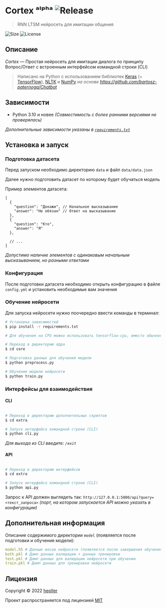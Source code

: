 # Cortex ᵃˡᵖʰᵃ ![Release](https://img.shields.io/github/v/release/hepller/cortex)

> RNN LTSM нейросеть для имитации общения

![Size](https://img.shields.io/github/repo-size/hepller/cortex)
![License](https://img.shields.io/github/license/hepller/cortex)

## Описание

_Cortex_ — Простая нейросеть для имитации диалога по принципу Вопрос/Ответ с встроенным интерфейсом командной строки (CLI)

> Написано на Python с использованием библиотек [Keras](https://keras.io/) (+ [TensorFlow](https://www.tensorflow.org/)), [NLTK](https://www.nltk.org/) и [NumPy](https://numpy.org/) _на основе https://github.com/bartosz-paternoga/Chatbot_

## Зависимости

- Python 3.10 и новее _(Совместимость с более ранними версиями не проверялась)_

_Дополнительные зависимости указаны в [`requirements.txt`](requirements.txt)_

## Установка и запуск

### Подготовка датасета

Перед запуском необходимо директорию `data` и файл `data/data.json`

Далее нужно подготовить датасет  по которому будет обучаться модель

Пример элементов датасета:

```json5
[
  {
    "question": "Докажи", // Начальное высказывание
    "answer": "Не обязан" // Ответ на высказывание
  },
  {
    "question": "Кто",
    "answer": "Я"
  },
  
  // ...
]
```

_Допустимо наличие элементов с одинаковым начальным высказыванием, но разными ответами_

### Конфигурация

После подготовки датасета необходимо открыть конфигурацию в файле `config.yml` и установить необходимые вам значения

### Обучение нейросети

Для запуска нейросети нужно поочередно ввести команды в терминал:

```bash
# Установка зависимостей
$ pip install -r requirements.txt

# Для обучения на CPU можно использовать tensorflow-cpu, вместо обычного tensorflow

# Переход в директорию ядра
$ cd core

# Подготовка данных для обучения модели
$ python preprocess.py

# Обучение модели нейросети
$ python train.py
```

### Интерфейсы для взаимодействия

#### CLI

```bash

# Переход в директорию дополнительных скриптов
$ cd extra

# Запуск интерфейса командной строки (CLI)
$ python cli.py
```

_Для выхода из CLI введите: `/exit`_

#### API

```bash

# Переход в директорию интерфейсов
$ cd extra

# Запуск интерфейса командной строки (CLI)
$ python api.py
```

Запрос к API должен выглядеть так: `http://127.0.0.1:5000/api?query=<текст_запроса>` _(порт, на котором запускается API можно указать в конфигурации)_

## Дополнительная информация

Описание содержимого директории `model` (появляется после подготовки и обучения модели):

```yaml
model.h5 # Данные весов нейросети (появляется после завершения обучения)
both.pkl # Дамп данных валидации + данных тренировки
test.pkl # Дамп данных для валидации нейросети при обучении
train.pkl # Дамп данных для тренировки нейросети
```

## Лицензия

Copyright © 2022 [hepller](https://github.com/hepller)

Проект распространяется под лицензией [MIT](license)
